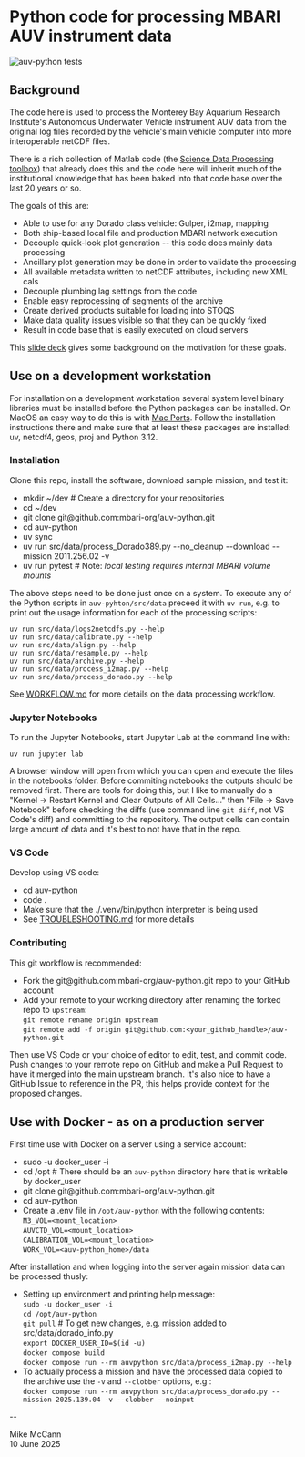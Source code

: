 # Python code for processing MBARI AUV instrument data

![auv-python tests](https://github.com/mbari-org/auv-python/actions/workflows/ci.yml/badge.svg)

## Background ###
The code here is used to process the Monterey Bay Aquarium Research
Institute's Autonomous Underwater Vehicle instrument AUV data from
the original log files recorded by the vehicle's main vehicle
computer into more interoperable netCDF files.

There is a rich collection of Matlab code (the [Science Data Processing
toolbox](https://docs.mbari.org/internal/se-ie-doc/systems/auvctd/auv-science-data-processing/))
that already does this and the code here will inherit much of the
institutional knowledge that has been baked into that code base over the
last 20 years or so.

The goals of this are:

* Able to use for any Dorado class vehicle: Gulper, i2map, mapping
* Both ship-based local file and production MBARI network execution
* Decouple quick-look plot generation -- this code does mainly data processing
* Ancillary plot generation may be done in order to validate the processing
* All available metadata written to netCDF attributes, including new XML cals
* Decouple plumbing lag settings from the code
* Enable easy reprocessing of segments of the archive
* Create derived products suitable for loading into STOQS
* Make data quality issues visible so that they can be quickly fixed
* Result in code base that is easily executed on cloud servers

This [slide deck](https://docs.google.com/presentation/d/1pYqrfa3pJw4KtgGbZMKW7zjr9cESR3GjoSUNJWJh2UY/edit?usp=sharing)
gives some background on the motivation for these goals.

## Use on a development workstation ###

For installation on a development workstation several system level binary
libraries must be installed before the Python packages can be installed. 
On MacOS an easy way to do this is with [Mac Ports](https://www.macports.org/).
Follow the installation instructions there and make sure that at least these packages
are installed: uv, netcdf4, geos, proj and Python 3.12.

### Installation ###
Clone this repo, install the software, download sample mission, and test it:   
* mkdir ~/dev   # Create a directory for your repositories
* cd ~/dev
* git clone git&#xFEFF;@github.com:mbari-org/auv-python.git
* cd auv-python
* uv sync
* uv run src/data/process_Dorado389.py --no_cleanup --download --mission 2011.256.02 -v
* uv run pytest  # Note: _local testing requires internal MBARI volume mounts_

The above steps need to be done just once on a system. To execute any
of the Python scripts in `auv-pyhton/src/data` preceed it with `uv run`, e.g. to 
print out the usage information for each of the processing scripts:   

    uv run src/data/logs2netcdfs.py --help  
    uv run src/data/calibrate.py --help  
    uv run src/data/align.py --help  
    uv run src/data/resample.py --help  
    uv run src/data/archive.py --help  
    uv run src/data/process_i2map.py --help  
    uv run src/data/process_dorado.py --help  

See [WORKFLOW.md](WORKFLOW.md) for more details on the data processing workflow.

### Jupyter Notebooks ###
To run the Jupyter Notebooks, start Jupyter Lab at the command line with:

`uv run jupyter lab`  

A browser window will open from which you can open and execute the files in
the notebooks folder. Before commiting notebooks the outputs should be removed
first. There are tools for doing this, but I like to manually do a "Kernel → 
Restart Kernel and Clear Outputs of All Cells..." then "File → Save Notebook" 
before checking the diffs (use command line `git diff`, not VS Code's diff) and
committing to the repository. The output cells
can contain large amount of data and it's best to not have that in the repo.

### VS Code ###
Develop using VS code:
* cd auv-python
* code .
* Make sure that the ./.venv/bin/python interpreter is being used
* See [TROUBLESHOOTING.md](TROUBLESHOOTING.md) for more details

### Contributing ###
This git workflow is recommended:
* Fork the git﻿@github.com:mbari-org/auv-python.git repo to your GitHub account
* Add your remote to your working directory after renaming the forked repo to `upstream`:   
    `git remote rename origin upstream`  
    `git remote add -f origin git﻿@github.com:<your_github_handle>/auv-python.git`   

Then use VS Code or your choice of editor to edit, test, and commit code. 
Push changes to your remote repo on GitHub and make a Pull Request to have
it merged into the main upstream branch. It's also nice to have a GitHub Issue
to reference in the PR, this helps provide context for the proposed changes.


## Use with Docker - as on a production server ###

First time use with Docker on a server using a service account:
* sudo -u docker_user -i
* cd /opt   # There should be an `auv-python` directory here that is writable by docker_user 
* git clone git&#xFEFF;@github.com:mbari-org/auv-python.git
* cd auv-python
* Create a .env file in `/opt/auv-python` with the following contents:   
    `M3_VOL=<mount_location>`   
    `AUVCTD_VOL=<mount_location>`   
    `CALIBRATION_VOL=<mount_location>`   
    `WORK_VOL=<auv-python_home>/data`   

After installation and when logging into the server again mission data can be processed thusly:
* Setting up environment and printing help message:   
    `sudo -u docker_user -i`  
    `cd /opt/auv-python`     
    `git pull`      # To get new changes, e.g. mission added to src/data/dorado_info.py   
    `export DOCKER_USER_ID=$(id -u)`  
    `docker compose build`   
    `docker compose run --rm auvpython src/data/process_i2map.py --help`   
* To actually process a mission and have the processed data copied to the archive use the `-v` and `--clobber` options, e.g.:   
    `docker compose run --rm auvpython src/data/process_dorado.py --mission 2025.139.04 -v --clobber --noinput`   


--

Mike McCann  
10 June 2025
